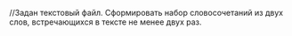 //Задан текстовый файл. Сформировать набор словосочетаний из двух слов, встречающихся в тексте не менее двух раз.
